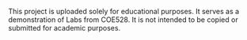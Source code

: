 This project is uploaded solely for educational purposes. It serves as a demonstration of Labs from COE528. It is not intended to be copied or submitted for academic purposes.
